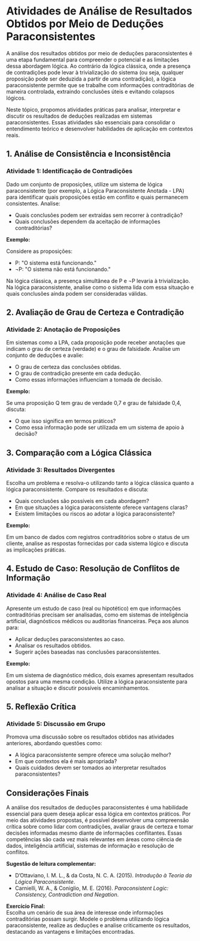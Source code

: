# Atividades de Análise de Resultados Obtidos por Meio de Deduções Paraconsistentes

A análise dos resultados obtidos por meio de deduções paraconsistentes é uma etapa fundamental para compreender o potencial e as limitações dessa abordagem lógica. Ao contrário da lógica clássica, onde a presença de contradições pode levar à trivialização do sistema (ou seja, qualquer proposição pode ser deduzida a partir de uma contradição), a lógica paraconsistente permite que se trabalhe com informações contraditórias de maneira controlada, extraindo conclusões úteis e evitando colapsos lógicos.

Neste tópico, propomos atividades práticas para analisar, interpretar e discutir os resultados de deduções realizadas em sistemas paraconsistentes. Essas atividades são essenciais para consolidar o entendimento teórico e desenvolver habilidades de aplicação em contextos reais.



## 1. **Análise de Consistência e Inconsistência**

### Atividade 1: Identificação de Contradições

Dado um conjunto de proposições, utilize um sistema de lógica paraconsistente (por exemplo, a Lógica Paraconsistente Anotada - LPA) para identificar quais proposições estão em conflito e quais permanecem consistentes. Analise:

- Quais conclusões podem ser extraídas sem recorrer à contradição?
- Quais conclusões dependem da aceitação de informações contraditórias?

**Exemplo:**

Considere as proposições:
- P: "O sistema está funcionando."
- ¬P: "O sistema não está funcionando."

Na lógica clássica, a presença simultânea de P e ¬P levaria à trivialização. Na lógica paraconsistente, analise como o sistema lida com essa situação e quais conclusões ainda podem ser consideradas válidas.



## 2. **Avaliação de Grau de Certeza e Contradição**

### Atividade 2: Anotação de Proposições

Em sistemas como a LPA, cada proposição pode receber anotações que indicam o grau de certeza (verdade) e o grau de falsidade. Analise um conjunto de deduções e avalie:

- O grau de certeza das conclusões obtidas.
- O grau de contradição presente em cada dedução.
- Como essas informações influenciam a tomada de decisão.

**Exemplo:**

Se uma proposição Q tem grau de verdade 0,7 e grau de falsidade 0,4, discuta:
- O que isso significa em termos práticos?
- Como essa informação pode ser utilizada em um sistema de apoio à decisão?



## 3. **Comparação com a Lógica Clássica**

### Atividade 3: Resultados Divergentes

Escolha um problema e resolva-o utilizando tanto a lógica clássica quanto a lógica paraconsistente. Compare os resultados e discuta:

- Quais conclusões são possíveis em cada abordagem?
- Em que situações a lógica paraconsistente oferece vantagens claras?
- Existem limitações ou riscos ao adotar a lógica paraconsistente?

**Exemplo:**

Em um banco de dados com registros contraditórios sobre o status de um cliente, analise as respostas fornecidas por cada sistema lógico e discuta as implicações práticas.



## 4. **Estudo de Caso: Resolução de Conflitos de Informação**

### Atividade 4: Análise de Caso Real

Apresente um estudo de caso (real ou hipotético) em que informações contraditórias precisam ser analisadas, como em sistemas de inteligência artificial, diagnósticos médicos ou auditorias financeiras. Peça aos alunos para:

- Aplicar deduções paraconsistentes ao caso.
- Analisar os resultados obtidos.
- Sugerir ações baseadas nas conclusões paraconsistentes.

**Exemplo:**

Em um sistema de diagnóstico médico, dois exames apresentam resultados opostos para uma mesma condição. Utilize a lógica paraconsistente para analisar a situação e discutir possíveis encaminhamentos.



## 5. **Reflexão Crítica**

### Atividade 5: Discussão em Grupo

Promova uma discussão sobre os resultados obtidos nas atividades anteriores, abordando questões como:

- A lógica paraconsistente sempre oferece uma solução melhor?
- Em que contextos ela é mais apropriada?
- Quais cuidados devem ser tomados ao interpretar resultados paraconsistentes?



## Considerações Finais

A análise dos resultados de deduções paraconsistentes é uma habilidade essencial para quem deseja aplicar essa lógica em contextos práticos. Por meio das atividades propostas, é possível desenvolver uma compreensão crítica sobre como lidar com contradições, avaliar graus de certeza e tomar decisões informadas mesmo diante de informações conflitantes. Essas competências são cada vez mais relevantes em áreas como ciência de dados, inteligência artificial, sistemas de informação e resolução de conflitos.



**Sugestão de leitura complementar:**  
- D’Ottaviano, I. M. L., & da Costa, N. C. A. (2015). *Introdução à Teoria da Lógica Paraconsistente*.  
- Carnielli, W. A., & Coniglio, M. E. (2016). *Paraconsistent Logic: Consistency, Contradiction and Negation*.



**Exercício Final:**  
Escolha um cenário de sua área de interesse onde informações contraditórias possam surgir. Modele o problema utilizando lógica paraconsistente, realize as deduções e analise criticamente os resultados, destacando as vantagens e limitações encontradas.
